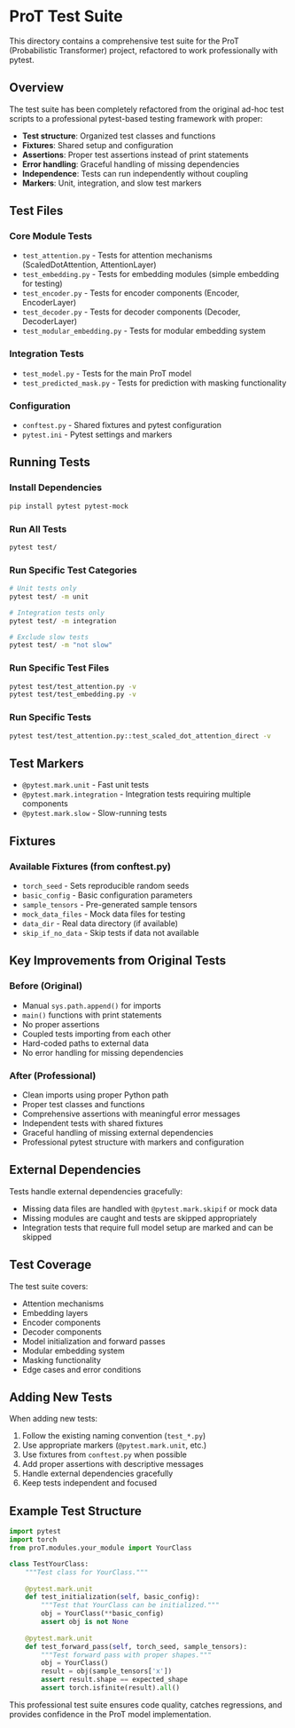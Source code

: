 # ProT Test Suite

This directory contains a comprehensive test suite for the ProT (Probabilistic Transformer) project, refactored to work professionally with pytest.

## Overview

The test suite has been completely refactored from the original ad-hoc test scripts to a professional pytest-based testing framework with proper:

- **Test structure**: Organized test classes and functions
- **Fixtures**: Shared setup and configuration
- **Assertions**: Proper test assertions instead of print statements
- **Error handling**: Graceful handling of missing dependencies
- **Independence**: Tests can run independently without coupling
- **Markers**: Unit, integration, and slow test markers

## Test Files

### Core Module Tests
- `test_attention.py` - Tests for attention mechanisms (ScaledDotAttention, AttentionLayer)
- `test_embedding.py` - Tests for embedding modules (simple embedding for testing)
- `test_encoder.py` - Tests for encoder components (Encoder, EncoderLayer)
- `test_decoder.py` - Tests for decoder components (Decoder, DecoderLayer)
- `test_modular_embedding.py` - Tests for modular embedding system

### Integration Tests
- `test_model.py` - Tests for the main ProT model
- `test_predicted_mask.py` - Tests for prediction with masking functionality

### Configuration
- `conftest.py` - Shared fixtures and pytest configuration
- `pytest.ini` - Pytest settings and markers

## Running Tests

### Install Dependencies
```bash
pip install pytest pytest-mock
```

### Run All Tests
```bash
pytest test/
```

### Run Specific Test Categories
```bash
# Unit tests only
pytest test/ -m unit

# Integration tests only  
pytest test/ -m integration

# Exclude slow tests
pytest test/ -m "not slow"
```

### Run Specific Test Files
```bash
pytest test/test_attention.py -v
pytest test/test_embedding.py -v
```

### Run Specific Tests
```bash
pytest test/test_attention.py::test_scaled_dot_attention_direct -v
```

## Test Markers

- `@pytest.mark.unit` - Fast unit tests
- `@pytest.mark.integration` - Integration tests requiring multiple components
- `@pytest.mark.slow` - Slow-running tests

## Fixtures

### Available Fixtures (from conftest.py)
- `torch_seed` - Sets reproducible random seeds
- `basic_config` - Basic configuration parameters
- `sample_tensors` - Pre-generated sample tensors
- `mock_data_files` - Mock data files for testing
- `data_dir` - Real data directory (if available)
- `skip_if_no_data` - Skip tests if data not available

## Key Improvements from Original Tests

### Before (Original)
- Manual `sys.path.append()` for imports
- `main()` functions with print statements
- No proper assertions
- Coupled tests importing from each other
- Hard-coded paths to external data
- No error handling for missing dependencies

### After (Professional)
- Clean imports using proper Python path
- Proper test classes and functions
- Comprehensive assertions with meaningful error messages
- Independent tests with shared fixtures
- Graceful handling of missing external dependencies
- Professional pytest structure with markers and configuration

## External Dependencies

Tests handle external dependencies gracefully:
- Missing data files are handled with `@pytest.mark.skipif` or mock data
- Missing modules are caught and tests are skipped appropriately
- Integration tests that require full model setup are marked and can be skipped

## Test Coverage

The test suite covers:
- Attention mechanisms
- Embedding layers
- Encoder components
- Decoder components
- Model initialization and forward passes
- Modular embedding system
- Masking functionality
- Edge cases and error conditions

## Adding New Tests

When adding new tests:

1. Follow the existing naming convention (`test_*.py`)
2. Use appropriate markers (`@pytest.mark.unit`, etc.)
3. Use fixtures from `conftest.py` when possible
4. Add proper assertions with descriptive messages
5. Handle external dependencies gracefully
6. Keep tests independent and focused

## Example Test Structure

```python
import pytest
import torch
from proT.modules.your_module import YourClass

class TestYourClass:
    """Test class for YourClass."""
    
    @pytest.mark.unit
    def test_initialization(self, basic_config):
        """Test that YourClass can be initialized."""
        obj = YourClass(**basic_config)
        assert obj is not None
    
    @pytest.mark.unit
    def test_forward_pass(self, torch_seed, sample_tensors):
        """Test forward pass with proper shapes."""
        obj = YourClass()
        result = obj(sample_tensors['x'])
        assert result.shape == expected_shape
        assert torch.isfinite(result).all()
```

This professional test suite ensures code quality, catches regressions, and provides confidence in the ProT model implementation.
